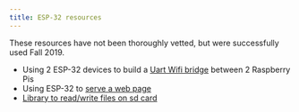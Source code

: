 ```yaml
---
title: ESP-32 resources
---
```


These resources have not been thoroughly vetted, but were successfully used Fall 2019.

- Using 2 ESP-32 devices to build a [Uart Wifi bridge](uart-wifi-bridge) between 2 Raspberry Pis
- Using ESP-32 to [serve a web page](webpage)
- [Library to read/write files on sd card](sd_library)

